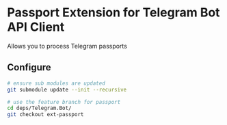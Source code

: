 # Passport Extension for Telegram Bot API Client

Allows you to process Telegram passports

## Configure

```bash
# ensure sub modules are updated
git submodule update --init --recursive

# use the feature branch for passport
cd deps/Telegram.Bot/
git checkout ext-passport
```
